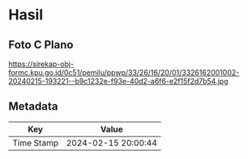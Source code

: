 # Hasil

## Foto C Plano

https://sirekap-obj-formc.kpu.go.id/0c51/pemilu/ppwp/33/26/16/20/01/3326162001002-20240215-193221--b9c1232e-f93e-40d2-a6f6-e2f15f2d7b54.jpg


## Metadata

| Key        | Value               |
| ---------- | ------------------- |
| Time Stamp | 2024-02-15 20:00:44 |



